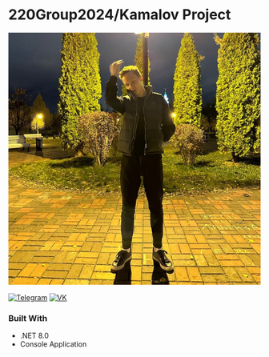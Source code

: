 # 220Group2024/Kamalov Project

![](https://github.com/NacharVS/220Group2024/blob/Kamalov/src/photo_2023-11-03_20-01-45.jpg)


[![Telegram](https://img.shields.io/badge/Telegram-blue?logo=telegram&logoColor=white)](https://t.me/lKamalovl)
[![VK](https://img.shields.io/badge/VK-blue?style=flat&logo=vk&logoColor=white)](https://vk.com/6wm1y4k)

### Built With

* .NET 8.0
* Console Application
